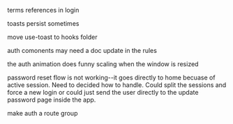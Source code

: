 terms references in login

toasts persist sometimes

move use-toast to hooks folder

auth comonents may need a doc update in the rules

the auth animation does funny scaling when the window is resized

password reset flow is not working--it goes directly to home becuase of active session. Need to decided how to handle. Could split the sessions and force a new login or could just send the user directly to the update password page inside the app.

make auth a route group